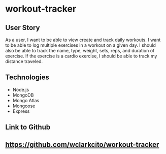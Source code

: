 # workout-tracker

## User Story

As a user, I want to be able to view create and track daily workouts. I want to be able to log multiple exercises in a workout on a given day. I should also be able to track the name, type, weight, sets, reps, and duration of exercise. If the exercise is a cardio exercise, I should be able to track my distance traveled.

## Technologies

- Node.js
- MongoDB
- Mongo Atlas
- Mongoose
- Express

## Link to Github

## https://github.com/wclarkcito/workout-tracker
